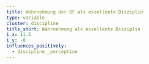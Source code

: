 ```yaml
---
title: Wahrnehmung der BF als exzellente Disziplin
type: variable
cluster: discipline
title_short: Wahrnehmung als exzellente Disziplin
i_x: 11.5
i_y: -8
influences_positively:
  - discipline__perception
---
```


